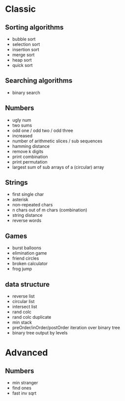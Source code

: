 # Classic
## Sorting algorithms
* bubble sort
* selection sort
* insertion sort
* merge sort
* heap sort
* quick sort

## Searching algorithms
* binary search

## Numbers
* ugly num
* two sums
* odd one / odd two / odd three
* increased
* number of arithmetic slices / sub sequences
* hamming distance
* remove k digits
* print combination
* print permutation
* largest sum of sub arrays of a (circular) array

## Strings
* first single char
* asterisk
* non-repeated chars
* n chars out of m chars (combination)
* string distance
* reverse words

## Games
* burst balloons
* elimination game
* friend circles
* broken calculator
* frog jump

## data structure
* reverse list
* circular list
* intersect list
* rand colc
* rand colc duplicate
* min stack
* preOrder/inOrder/postOrder iteration over binary tree
* binary tree output by levels

# Advanced
## Numbers
* min stranger
* find ones
* fast inv sqrt